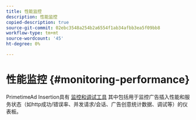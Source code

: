```yaml
---
title: 性能监控
description: 性能监控
copied-description: true
source-git-commit: 02ebc3548a254b2a6554f1ab34afbb3ea5f09bb8
workflow-type: tm+mt
source-wordcount: '45'
ht-degree: 0%

---
```


# 性能监控 {#monitoring-performance}

PrimetimeAd Insertion具有 [监控和调试工具](https://ssai.console.primetime.adobe.com/) 其中包括用于监控广告插入性能和服务状态（如http成功/错误率、并发请求/会话、广告创意统计数据、调试等）的仪表板。

